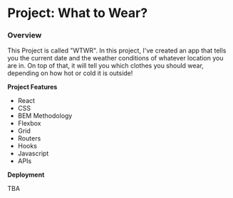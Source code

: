 # Project: What to Wear?

### Overview

This Project is called "WTWR". In this project, I've created an app that tells you the current date and the weather conditions of whatever location you are in. On top of that, it will tell you which clothes you should wear, depending on how hot or cold it is outside!

**Project Features**

- React
- CSS
- BEM Methodology
- Flexbox
- Grid
- Routers
- Hooks
- Javascript
- APIs

**Deployment**

TBA
